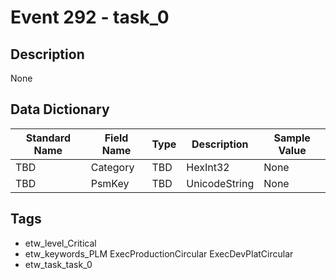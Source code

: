 # Event 292 - task_0

## Description
None

## Data Dictionary
|Standard Name|Field Name|Type|Description|Sample Value|
|---|---|---|---|---|
|TBD|Category|TBD|HexInt32|None|None|
|TBD|PsmKey|TBD|UnicodeString|None|None|

## Tags
* etw_level_Critical
* etw_keywords_PLM ExecProductionCircular ExecDevPlatCircular
* etw_task_task_0